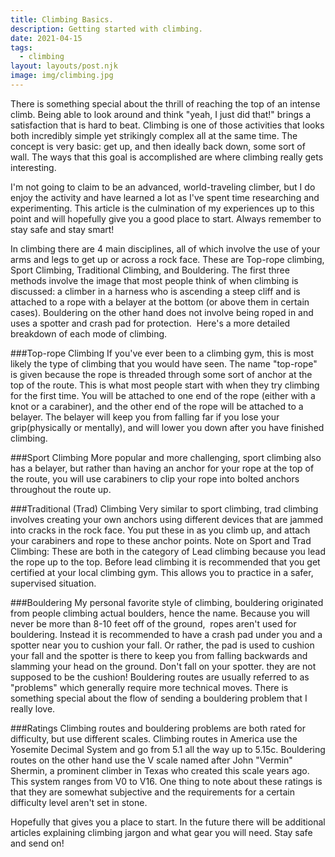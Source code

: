 ```yaml
---
title: Climbing Basics.
description: Getting started with climbing.
date: 2021-04-15
tags:
  - climbing
layout: layouts/post.njk
image: img/climbing.jpg
---
```


There is something special about the thrill of reaching the top of an intense climb. Being able to look around and think "yeah, I just did that!" brings a satisfaction that is hard to beat. Climbing is one of those activities that looks both incredibly simple yet strikingly complex all at the same time. The concept is very basic: get up, and then ideally back down, some sort of wall. The ways that this goal is accomplished are where climbing really gets interesting.

I'm not going to claim to be an advanced, world-traveling climber, but I do enjoy the activity and have learned a lot as I've spent time researching and experimenting. This article is the culmination of my experiences up to this point and will hopefully give you a good place to start. Always remember to stay safe and stay smart!

In climbing there are 4 main disciplines, all of which involve the use of your arms and legs to get up or across a rock face. These are Top-rope climbing, Sport Climbing, Traditional Climbing, and Bouldering. The first three methods involve the image that most people think of when climbing is discussed: a climber in a harness who is ascending a steep cliff and is attached to a rope with a belayer at the bottom (or above them in certain cases). Bouldering on the other hand does not involve being roped in and uses a spotter and crash pad for protection.  Here's a more detailed breakdown of each mode of climbing.

###Top-rope Climbing
If you've ever been to a climbing gym, this is most likely the type of climbing that you would have seen. The name "top-rope" is given because the rope is threaded through some sort of anchor at the top of the route. This is what most people start with when they try climbing for the first time. You will be attached to one end of the rope (either with a knot or a carabiner), and the other end of the rope will be attached to a belayer. The belayer will keep you from falling far if you lose your grip(physically or mentally), and will lower you down after you have finished climbing.

###Sport Climbing
More popular and more challenging, sport climbing also has a belayer, but rather than having an anchor for your rope at the top of the route, you will use carabiners to clip your rope into bolted anchors throughout the route up. 

###Traditional (Trad) Climbing
Very similar to sport climbing, trad climbing involves creating your own anchors using different devices that are jammed into cracks in the rock face. You put these in as you climb up, and attach your carabiners and rope to these anchor points.
Note on Sport and Trad Climbing: These are both in the category of Lead climbing because you lead the rope up to the top. Before lead climbing it is recommended that you get certified at your local climbing gym. This allows you to practice in a safer, supervised situation.

###Bouldering
My personal favorite style of climbing, bouldering originated from people climbing actual boulders, hence the name. Because you will never be more than 8-10 feet off of the ground,  ropes aren't used for bouldering. Instead it is recommended to have a crash pad under you and a spotter near you to cushion your fall. Or rather, the pad is used to cushion your fall and the spotter is there to keep you from falling backwards and slamming your head on the ground. Don't fall on your spotter. they are not supposed to be the cushion! 
Bouldering routes are usually referred to as "problems" which generally require more technical moves. There is something special about the flow of sending a bouldering problem that I really love.


###Ratings
Climbing routes and bouldering problems are both rated for difficulty, but use different scales. Climbing routes in America use the Yosemite Decimal System and go from 5.1 all the way up to 5.15c. 
Bouldering routes on the other hand use the V scale named after John "Vermin" Shermin, a prominent climber in Texas who created this scale years ago. This system ranges from V0 to V16.
One thing to note about these ratings is that they are somewhat subjective and the requirements for a certain difficulty level aren't set in stone.

Hopefully that gives you a place to start. In the future there will be additional articles explaining climbing jargon and what gear you will need. Stay safe and send on!
